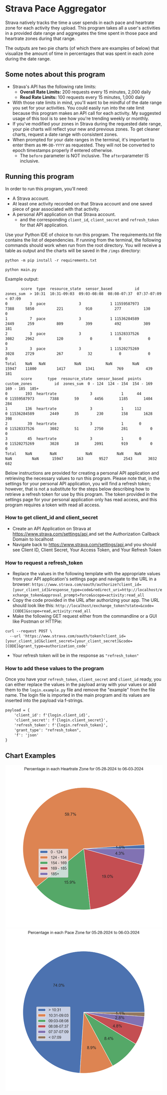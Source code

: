 # Strava Pace Aggregator

Strava natively tracks the time a user spends in each pace and heartrate zone for each activity they upload. This
program takes all a user's activities in a provided date range and aggregates the time spent in those pace and heartrate
zones during that range.

The outputs are two pie charts (of which there are examples of below) that visualize the amount of time in percentages
that was spent in each zone during the date range.

## Some notes about this program

- Strava's API has the following rate limits:
    - **Overall Rate Limits:** 200 requests every 15 minutes, 2,000 daily
    - **Read Rate Limits:** 100 requests every 15 minutes, 1,000 daily
- With those rate limits in mind, you'll want to be mindful of the date range you set for your activities. You could
  easily run into the rate limit because this program makes an API call for each activity. My suggested usage of this
  tool is to see how you're trending weekly or monthly.
- If you've modified your zones in Strava during the requested date range, your pie charts will reflect your new and
  previous zones. To get cleaner charts, request a date range with consistent zones.
- When prompted for your date ranges in the terminal, it's important to enter them as `MM-DD-YYYY` as requested. They
  will not be converted to epoch timestamps properly if entered otherwise.
    - The `before` parameter is NOT inclusive. The `after`parameter IS inclusive.

## Running this program

In order to run this program, you'll need:

- A Strava account.
- At least one activity recorded on that Strava account and one saved piece of gear associated with that activity.
- A personal API application on that Strava account.
    - and the corresponding `client_id`, `client_secret` and `refresh_token` for that API application.

Use your Python IDE of choice to run this program. The requirements.txt file contains the list of dependencies. If running from the terminal, the following commands should work when run from the root directory. You will receive a table as output and the charts will be saved in the `/imgs` directory: 

````
python -m pip install -r requirements.txt
````

````
python main.py
````
Example output:
````
       score  type  resource_state  sensor_based          id  zones_sum  > 10:31  10:31-09:03  09:03-08:08  08:08-07:37  07:37-07:09  < 07:09
0          3  pace               3             1 11559587973       7388     5850          221          910          277          130        0
1          7  pace               3             1 11536284589       2449      259          809          399          492          309      181
2          3  pace               3             1 11528337526       3082     2962          120            0            0            0        0
3          3  pace               3             1 11520275269       3028     2729          267           32            0            0        0
Total    NaN   NaN             NaN           NaN         NaN      15947    11800         1417         1341          769          439      181
       score       type  resource_state  sensor_based  points  custom_zones          id  zones_sum  0 - 124  124 - 154  154 - 169  169 - 185  185+
0        193  heartrate               3             1      44             0 11559587973       7388       59       4456       1185       1404   284
1        136  heartrate               3             1     112             0 11536284589       2449       35        230        158       1628   398
2         39  heartrate               3             1       0             0 11528337526       3082       51       2750        281          0     0
3         45  heartrate               3             1       0             0 11520275269       3028       18       2091        919          0     0
Total    NaN        NaN             NaN           NaN     NaN           NaN         NaN      15947      163       9527       2543       3032   682
````

Below instructions are provided for creating a personal API application and retrieving the necessary values to run this
program. Please note that, in the settings for your personal API application, you will find a refresh token; however,
that is not a substitute for the steps below describing how to retrieve a refresh token for use by this program. The
token provided in the settings page for your personal application only has read access, and this program requires a
token with read all access.

### How to get client_id and client_secret

- Create an API Application on Strava at [https://www.strava.com/settings/api ](https://www.strava.com/settings/api) and
  set the Authorization Callback Domain to localhost
- Navigate back to [https://www.strava.com/settings/api ](https://www.strava.com/settings/api) and you should see Client
  ID, Client Secret, Your Access Token, and Your Refresh Token

### How to request a refresh_token

- Replace the values in the following template with the appropriate values from your API application's settings page and
  navigate to the URL in a
  browser: `https://www.strava.com/oauth/authorize?client_id=[your_client_id]&response_type=code&redirect_uri=http://localhost/exchange_token&approval_prompt=force&scope=activity:read_all`
- Copy the code provided in the URL after authorizing your app. The URL should look like
  this: `http://localhost/exchange_token?state=&code=[CODE]&scope=read,activity:read_all`
- Make the following GET request either from the commandline or a GUI like Postman or HTTPie:

````
curl --request POST \
  --url 'https://www.strava.com/oauth/token?client_id=[your_client_id]&client_secret=[your_client_secret]&code=[CODE]&grant_type=authorization_code'
````

- Your refresh token will be in the response as `"refresh_token"`

### How to add these values to the program

Once you have your `refresh_token`, `client_secret` and `client_id` ready, you can either replace the values in the
payload array with your values or add them to the `login.example.py` file and remove the "example" from the file name.
The login file is imported in the main program and its values are inserted into the payload via f-strings.

```
payload = {
    'client_id': f'{login.client_id}',
    'client_secret': f'{login.client_secret}',
    'refresh_token': f'{login.refresh_token}',
    'grant_type': "refresh_token",
    'f': 'json'
}
```

## Chart Examples

![](imgs/heart_rate_pie.png)
![](imgs/pace_pie.png)